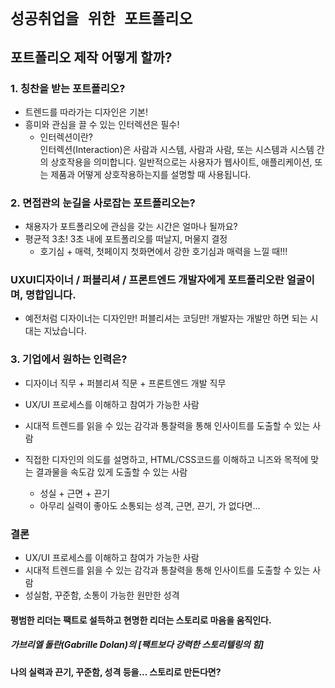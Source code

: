# `성공취업을 위한 포트폴리오`

## 포트폴리오 제작 어떻게 할까?

### 1. 칭찬을 받는 포트폴리오?

- 트렌드를 따라가는 디자인은 기본!
- 흥미와 관심을 끌 수 있는 인터렉션은 필수!
  - 인터렉션이란? <br>인터렉션(Interaction)은 사람과 시스템, 사람과 사람, 또는 시스템과 시스템 간의 상호작용을 의미합니다. 일반적으로는 사용자가 웹사이트, 애플리케이션, 또는 제품과 어떻게 상호작용하는지를 설명할 때 사용됩니다.

### 2. 면접관의 눈길을 사로잡는 포트폴리오는?

- 채용자가 포트폴리오에 관심을 갖는 시간은 얼마나 될까요?
- 평균적 3초! 3초 내에 포트폴리오를 떠날지, 머물지 결정
  - 호기심 + 매력, 첫페이지 첫화면에서 강한 호기심과 매력을 느낄 때!!!

### UXUI디자이너 / 퍼블리셔 / 프론트엔드 개발자에게 포트폴리오란 얼굴이며, 명합입니다.

- 예전처럼 디자이너는 디자인만! 퍼블리셔는 코딩만! 개발자는 개발만 하면 되는 시대는 지났습니다.

### 3. 기업에서 원하는 인력은?

- 디자이너 직무 + 퍼블리셔 직문 + 프론트엔드 개발 직무
- UX/UI 프로세스를 이해하고 참여가 가능한 사람
- 시대적 트렌드를 읽을 수 있는 감각과 통찰력을 통해 인사이트를 도출할 수 있는 사람
- 직접한 디자인의 의도를 설명하고, HTML/CSS코드를 이해하고 니즈와 목적에 맞는 결과물을 속도감 있게 도출할 수 있는 사람

  - 성실 + 근면 + 끈기
  - 아무리 실력이 좋아도 소통되는 성격, 근면, 끈기, 가 없다면...

### 결론

- UX/UI 프로세스를 이해하고 참여가 가능한 사람
- 시대적 트렌드를 읽을 수 있는 감각과 통찰력을 통해 인사이트를 도출할 수 있는 사람
- 성실함, 꾸준함, 소통이 가능한 원만한 성격

#### 평범한 리더는 팩트로 설득하고 현명한 리더는 스토리로 마음을 움직인다.

##### 가브리엘 돌란(Gabrille Dolan)의 [팩트보다 강력한 스토리텔링의 힘]

#### 나의 실력과 끈기, 꾸준함, 성격 등을... 스토리로 만든다면?
